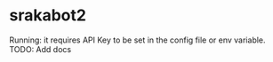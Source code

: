 # srakabot2

Running:
it requires API Key to be set in the config file or env variable. 
TODO: Add docs
